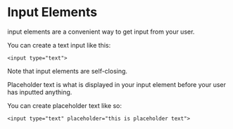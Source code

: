 # Input Elements

input elements are a convenient way to get input from your user.

You can create a text input like this:
```
<input type="text">
```
Note that input elements are self-closing.

Placeholder text is what is displayed in your input element before your user has inputted anything.

You can create placeholder text like so:
```
<input type="text" placeholder="this is placeholder text">
```